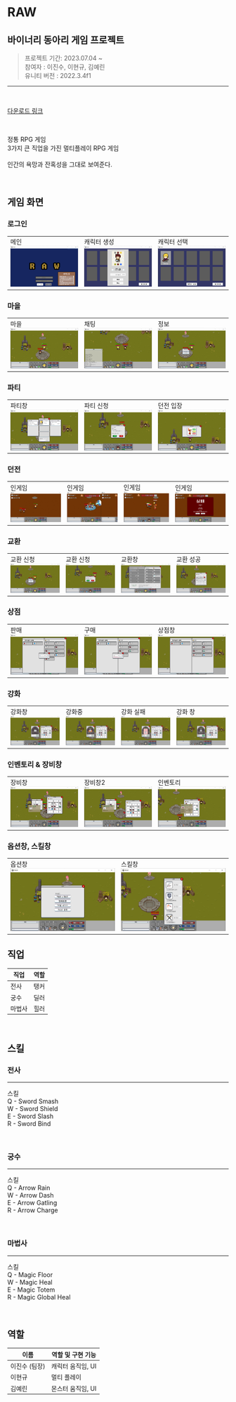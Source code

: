 # RAW

## 바이너리 동아리 게임 프로젝트

> 프로젝트 기간: 2023.07.04 ~ <br>
> 참여자 : 이진수, 이현규, 김예린 <br>
> 유니티 버전 : 2022.3.4f1
--------

<br>

[다운로드 링크](https://drive.google.com/drive/folders/1PW9t8k2rq5p9VmI_9DbHK7ZLBXoHX4R-?usp=drive_link)

<br>

정통 RPG 게임<br>
3가지 큰 직업을 가진 멀티플레이 RPG 게임 <br>
<br>
인간의 욕망과 잔혹성을 그대로 보여준다.

<br>


## 게임 화면

### 로그인
||||
|:---|:----|:----|
|메인<br><img src="./readme_img/main.png">|캐릭터 생성<br><img src="./readme_img/custom.png">|캐릭터 선택<br><img src="./readme_img/select.png">|

### 마을
||||
|:---|:----|:----|
|마을 <br><img src="./readme_img/village1.png">|채팅<br><img src="./readme_img/village2.png">|정보<br><img src="./readme_img/info.png">|
 


### 파티
||||
|:---|:----|:----|
|파티창 <br><img src="././readme_img/party1.png">|파티 신청<br><img src="./readme_img/party2.png">|던전 입장<br><img src="./readme_img/enter.png">|

### 던전
|||||
|:---|:----|:----|:----|
|인게임 <br><img src="./readme_img/dungeon1.png">|인게임 <br><img src="./readme_img/dungeon2.png">|인게임 <br><img src="./readme_img/dungeon3.png">|인게임 <br><img src="./readme_img/dungeon4.png">|인게임 <br><img src="./readme_img/dungeon1.png">

### 교환
|||||
|:---|:----|:----|:----|
|교환 신청 <br><img src="./readme_img/info.png">|교환 신청 <br><img src="./readme_img/trade1.png">|교환창 <br><img src="./readme_img/trade2.png">| 교환 성공 <br><img src="./readme_img/trade3.png">|

### 상점
||||
|:---|:----|:----|
|판매 <br><img src="./readme_img/store1.png">|구매 <br><img src="./readme_img/store2.png">|상점창 <br><img src="./readme_img/store3.png">|

### 강화
|||||
|:---|:----|:----|:----|
|강화창 <br><img src="./readme_img/enchant1.png">|강화중 <br><img src="./readme_img/enchant2.png">| 강화 실패 <br><img src="./readme_img/enchant3.png">| 강화 창 <br><img src="./readme_img/enchant4.png">|


### 인벤토리 & 장비창
||||
|:---|:----|:----|
|장비창 <br><img src="./readme_img/equip1.png">|장비창2 <br><img src="./readme_img/equip2.png">|인벤토리 <br><img src="./readme_img/inventory.png">|

### 옵션창, 스킬창
|||
|:---|:----|
|옵션창 <br><img src="./readme_img/option.png">|스킬창 <br><img src="./readme_img/skill.png">|

## 직업
| 직업 | 역할 |
| --- | --- |
| 전사 | 탱커 |
| 궁수 | 딜러 |
| 마법사 | 힐러 |

<br>

## 스킬

### 전사
---

스킬 <br>
Q - Sword Smash <br>
W - Sword Shield <br>
E - Sword Slash <br>
R - Sword Bind <br>

<br>

### 궁수
---

스킬 <br>
Q - Arrow Rain <br>
W - Arrow Dash <br>
E - Arrow Gatling <br>
R - Arrow Charge <br>

<br>

### 마법사
---

스킬 <br>
Q - Magic Floor <br>
W - Magic Heal <br>
E - Magic Totem <br>
R - Magic Global Heal <br>

<br>

## 역할

| 이름 | 역할 및 구현 기능 |
| --- | --- |
| 이진수 (팀장) | 캐릭터 움직임, UI |
| 이현규 | 멀티 플레이 |
| 김예린 | 몬스터 움직임, UI |

